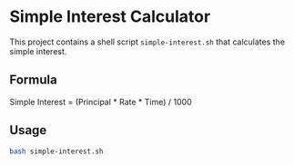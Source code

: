 # Simple Interest Calculator

This project contains a shell script `simple-interest.sh` that calculates the simple interest.

## Formula
Simple Interest = (Principal * Rate * Time) / 1000

## Usage
```bash
bash simple-interest.sh
